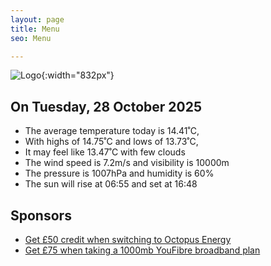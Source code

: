 ```yaml
---
layout: page
title: Menu
seo: Menu

---
```


![Logo](/images/logo.jpg){:width="832px"}

<!-- weather_marker starts -->
## On Tuesday, 28 October 2025

- The average temperature today is 14.41˚C,
- With highs of 14.75˚C and lows of 13.73˚C,
- It may feel like 13.47˚C with few clouds
- The wind speed is 7.2m/s and visibility is 10000m
- The pressure is 1007hPa and humidity is 60%
- The sun will rise at 06:55 and set at 16:48

<!-- weather_marker ends -->

## Sponsors

- [Get £50 credit when switching to Octopus Energy](https://bit.ly/3oD1nnS)
- [Get £75 when taking a 1000mb YouFibre broadband plan](https://aklam.io/91zWhU?)
